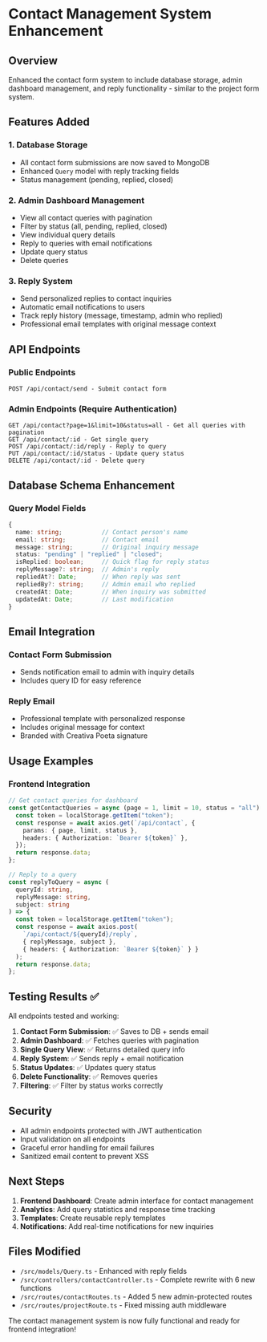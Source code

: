# Contact Management System Enhancement

## Overview

Enhanced the contact form system to include database storage, admin dashboard management, and reply functionality - similar to the project form system.

## Features Added

### 1. **Database Storage**

- All contact form submissions are now saved to MongoDB
- Enhanced `Query` model with reply tracking fields
- Status management (pending, replied, closed)

### 2. **Admin Dashboard Management**

- View all contact queries with pagination
- Filter by status (all, pending, replied, closed)
- View individual query details
- Reply to queries with email notifications
- Update query status
- Delete queries

### 3. **Reply System**

- Send personalized replies to contact inquiries
- Automatic email notifications to users
- Track reply history (message, timestamp, admin who replied)
- Professional email templates with original message context

## API Endpoints

### Public Endpoints

```
POST /api/contact/send - Submit contact form
```

### Admin Endpoints (Require Authentication)

```
GET /api/contact?page=1&limit=10&status=all - Get all queries with pagination
GET /api/contact/:id - Get single query
POST /api/contact/:id/reply - Reply to query
PUT /api/contact/:id/status - Update query status
DELETE /api/contact/:id - Delete query
```

## Database Schema Enhancement

### Query Model Fields

```typescript
{
  name: string;           // Contact person's name
  email: string;          // Contact email
  message: string;        // Original inquiry message
  status: "pending" | "replied" | "closed";
  isReplied: boolean;     // Quick flag for reply status
  replyMessage?: string;  // Admin's reply
  repliedAt?: Date;       // When reply was sent
  repliedBy?: string;     // Admin email who replied
  createdAt: Date;        // When inquiry was submitted
  updatedAt: Date;        // Last modification
}
```

## Email Integration

### Contact Form Submission

- Sends notification email to admin with inquiry details
- Includes query ID for easy reference

### Reply Email

- Professional template with personalized response
- Includes original message for context
- Branded with Creativa Poeta signature

## Usage Examples

### Frontend Integration

```typescript
// Get contact queries for dashboard
const getContactQueries = async (page = 1, limit = 10, status = "all") => {
  const token = localStorage.getItem("token");
  const response = await axios.get(`/api/contact`, {
    params: { page, limit, status },
    headers: { Authorization: `Bearer ${token}` },
  });
  return response.data;
};

// Reply to a query
const replyToQuery = async (
  queryId: string,
  replyMessage: string,
  subject: string
) => {
  const token = localStorage.getItem("token");
  const response = await axios.post(
    `/api/contact/${queryId}/reply`,
    { replyMessage, subject },
    { headers: { Authorization: `Bearer ${token}` } }
  );
  return response.data;
};
```

## Testing Results ✅

All endpoints tested and working:

1. **Contact Form Submission**: ✅ Saves to DB + sends email
2. **Admin Dashboard**: ✅ Fetches queries with pagination
3. **Single Query View**: ✅ Returns detailed query info
4. **Reply System**: ✅ Sends reply + email notification
5. **Status Updates**: ✅ Updates query status
6. **Delete Functionality**: ✅ Removes queries
7. **Filtering**: ✅ Filter by status works correctly

## Security

- All admin endpoints protected with JWT authentication
- Input validation on all endpoints
- Graceful error handling for email failures
- Sanitized email content to prevent XSS

## Next Steps

1. **Frontend Dashboard**: Create admin interface for contact management
2. **Analytics**: Add query statistics and response time tracking
3. **Templates**: Create reusable reply templates
4. **Notifications**: Add real-time notifications for new inquiries

## Files Modified

- `/src/models/Query.ts` - Enhanced with reply fields
- `/src/controllers/contactController.ts` - Complete rewrite with 6 new functions
- `/src/routes/contactRoutes.ts` - Added 5 new admin-protected routes
- `/src/routes/projectRoute.ts` - Fixed missing auth middleware

The contact management system is now fully functional and ready for frontend integration!
